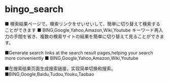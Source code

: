 bingo_search
============
■ 検索結果ページで、検索リンクをせいせいして、簡単に切り替えて検索することができます
■ BING,Google,Yahoo,Amazon,Wiki,Youtube
キーワード再入力の手間を省き、複数の検索サイトの結果を簡単に切り替えて見ることができます。

■Generate search links at the search result pages,helping your search more conveniently
■ BING,Google,Yahoo,Amazon,Wiki,Youtube

■在搜索结果页面生成搜索链接，实现简单切换和搜索。
■BING,Google,Baidu,Tudou,Youku,Taobao
